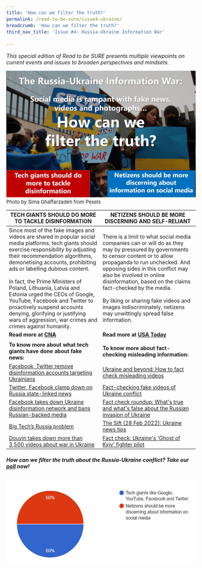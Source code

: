 ```yaml
---
title: 'How can we filter the truth?'
permalink: /read-to-be-sure/issue4-ukraine/
breadcrumb: 'How can we filter the truth?'
third_nav_title: 'Issue #4: Russia-Ukraine Information War'

---
```


*This special edition of Read to be SURE presents multiple viewpoints on current events and issues to broaden perspectives and mindsets.*

![h](../images/rtbs4-hot-button-ukraine.JPG)<font size="2">Photo by Sima Ghaffarzadeh from Pexels</font>

| **TECH GIANTS SHOULD DO MORE TO TACKLE DISINFORMATION**      | **NETIZENS SHOULD BE MORE DISCERNING AND SELF-RELIANT**      |
| ------------------------------------------------------------ | ------------------------------------------------------------ |
| Since most of the fake images and videos are  shared in popular social media platforms, tech giants should exercise  responsibility by adjusting their recommendation algorithms, demonetising  accounts, prohibiting ads or labelling dubious content. <br /><br />In fact, the Prime Ministers of Poland, Lithuania, Latvia and Estonia urged the CEOs of Google, YouTube, Facebook and Twitter to proactively suspend accounts denying, glorifying or justifying wars of aggression, war crimes and crimes against humanity. | There is a limit to what social media companies can or will do as they may by pressured by governments to censor content  or to allow propaganda to run unchecked. And  opposing sides in this conflict may also be involved in online disinformation, based on the claims fact-checked by the media.<br /><br />By liking or sharing fake videos and images indiscriminately, netizens may unwittingly spread false information. |
| **Read more at [CNA](https://www.channelnewsasia.com/business/google-facebook-twitter-must-combat-ukraine-fake-news-polish-baltic-leaders-2526116)** | **Read more at [USA Today](https://www.usatoday.com/story/news/factcheck/2022/02/28/fact-check-whats-true-and-whats-false-invasion-ukraine/6952717001/)** |
|                                                              |                                                              |
| **To know more about what tech giants have done about fake news:** | **To know more about fact-checking misleading information:**<br /> |
| [Facebook, Twitter remove disinformation accounts targeting Ukrainians](https://www.nbcnews.com/tech/internet/facebook-twitter-remove-disinformation-accounts-targeting-ukrainians-rcna17880) | [Ukraine and beyond: How to fact check misleading videos](https://fullfact.org/blog/2022/feb/how-to-fact-check-ukraine-videos/) |
| [Twitter, Facebook clamp down on Russia state-linked news](https://www.channelnewsasia.com/business/twitter-facebook-clamp-down-russia-state-linked-news-2527366) | [Fact-checking fake videos of Ukraine conflict](https://edition.cnn.com/2022/02/26/politics/fake-ukraine-videos-fact-check) |
| [Facebook takes down Ukraine disinformation network and bans Russian-backed media](https://www.theguardian.com/technology/2022/feb/28/facebook-takes-down-disinformation-network-targeting-ukraine-meta-instagram) | [Fact check roundup: What's true and what's false about the Russian invasion of Ukraine](https://www.usatoday.com/story/news/factcheck/2022/02/28/fact-check-whats-true-and-whats-false-invasion-ukraine/6952717001/) |
| [Big Tech’s Russia problem](https://www.vox.com/2022/2/26/22951757/russia-facebook-twitter-youtube-censorship-social-media) | [The Sift (28 Feb 2022): Ukraine news tips](https://newslit.org/educators/sift/the-sift-ukraine-news-tips-russian-disinfo-machine-george-washington-fact-checker/) |
| [Douyin takes down more than 3,500 videos about war in Ukraine](https://www.asiaone.com/digital/douyin-takes-down-more-3500-videos-about-war-ukraine) | [Fact check: Ukraine's 'Ghost of Kyiv' fighter pilot](https://www.dw.com/en/fact-check-ukraines-ghost-of-kyiv-fighter-pilot/a-60951825) |



##### How can we filter the truth about the Russia-Ukraine conflict?  Take our **[poll](https://forms.gle/K2K2HTdPnrVQY2AV8)** now!

![](../images/rtbs4-ukraine-poll-results.JPG)
